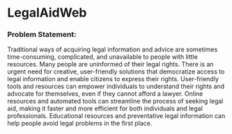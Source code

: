 <h1><bold>LegalAidWeb</bold></h1>
<h3>Problem Statement:</h3>
<p>Traditional ways of acquiring legal information and advice are sometimes time-consuming, complicated, and unavailable to people with little resources. Many people are uninformed of their legal rights. There is an urgent need for creative, user-friendly solutions that democratize access to legal information and enable citizens to express their rights.
User-friendly tools and resources can empower individuals to understand their rights and advocate for themselves, even if they cannot afford a lawyer.
Online resources and automated tools can streamline the process of seeking legal aid, making it faster and more efficient for both individuals and legal professionals.
Educational resources and preventative legal information can help people avoid legal problems in the first place.</p>
